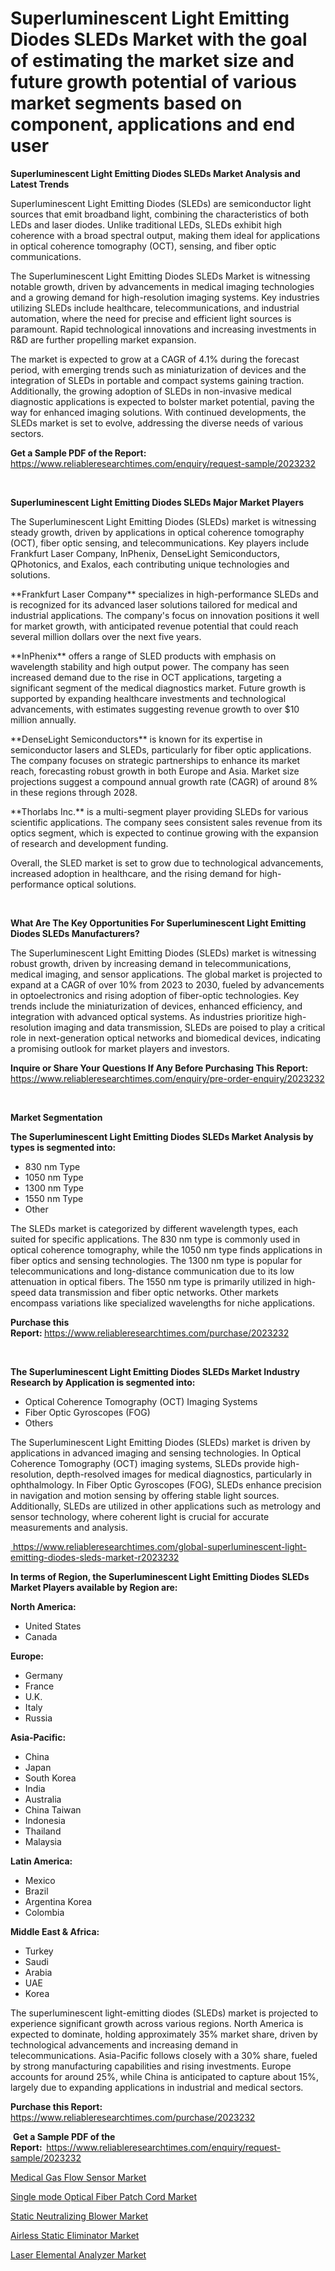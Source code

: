 <p><h1>Superluminescent Light Emitting Diodes SLEDs Market with the goal of estimating the market size and future growth potential of various market segments based on component, applications and end user</h1></p><p><strong>Superluminescent Light Emitting Diodes SLEDs Market Analysis and Latest Trends</strong></p>
<p><p>Superluminescent Light Emitting Diodes (SLEDs) are semiconductor light sources that emit broadband light, combining the characteristics of both LEDs and laser diodes. Unlike traditional LEDs, SLEDs exhibit high coherence with a broad spectral output, making them ideal for applications in optical coherence tomography (OCT), sensing, and fiber optic communications. </p><p>The Superluminescent Light Emitting Diodes SLEDs Market is witnessing notable growth, driven by advancements in medical imaging technologies and a growing demand for high-resolution imaging systems. Key industries utilizing SLEDs include healthcare, telecommunications, and industrial automation, where the need for precise and efficient light sources is paramount. Rapid technological innovations and increasing investments in R&D are further propelling market expansion.</p><p>The market is expected to grow at a CAGR of 4.1% during the forecast period, with emerging trends such as miniaturization of devices and the integration of SLEDs in portable and compact systems gaining traction. Additionally, the growing adoption of SLEDs in non-invasive medical diagnostic applications is expected to bolster market potential, paving the way for enhanced imaging solutions. With continued developments, the SLEDs market is set to evolve, addressing the diverse needs of various sectors.</p></p>
<p><strong>Get a Sample PDF of the Report:&nbsp;</strong> <a href="https://www.reliableresearchtimes.com/enquiry/request-sample/2023232?utm_campaign=1777&utm_medium=2&utm_source=Github&utm_content=ia&utm_term=28102024&utm_id=superluminescent-light-emitting-diodes-sleds">https://www.reliableresearchtimes.com/enquiry/request-sample/2023232</a></p>
<p>&nbsp;</p>
<p><strong>Superluminescent Light Emitting Diodes SLEDs Major Market Players</strong></p>
<p><p>The Superluminescent Light Emitting Diodes (SLEDs) market is witnessing steady growth, driven by applications in optical coherence tomography (OCT), fiber optic sensing, and telecommunications. Key players include Frankfurt Laser Company, InPhenix, DenseLight Semiconductors, QPhotonics, and Exalos, each contributing unique technologies and solutions.</p><p>**Frankfurt Laser Company** specializes in high-performance SLEDs and is recognized for its advanced laser solutions tailored for medical and industrial applications. The company's focus on innovation positions it well for market growth, with anticipated revenue potential that could reach several million dollars over the next five years.</p><p>**InPhenix** offers a range of SLED products with emphasis on wavelength stability and high output power. The company has seen increased demand due to the rise in OCT applications, targeting a significant segment of the medical diagnostics market. Future growth is supported by expanding healthcare investments and technological advancements, with estimates suggesting revenue growth to over $10 million annually.</p><p>**DenseLight Semiconductors** is known for its expertise in semiconductor lasers and SLEDs, particularly for fiber optic applications. The company focuses on strategic partnerships to enhance its market reach, forecasting robust growth in both Europe and Asia. Market size projections suggest a compound annual growth rate (CAGR) of around 8% in these regions through 2028.</p><p>**Thorlabs Inc.** is a multi-segment player providing SLEDs for various scientific applications. The company sees consistent sales revenue from its optics segment, which is expected to continue growing with the expansion of research and development funding.</p><p>Overall, the SLED market is set to grow due to technological advancements, increased adoption in healthcare, and the rising demand for high-performance optical solutions.</p></p>
<p>&nbsp;</p>
<p><strong>What Are The Key Opportunities For Superluminescent Light Emitting Diodes SLEDs Manufacturers?</strong></p>
<p><p>The Superluminescent Light Emitting Diodes (SLEDs) market is witnessing robust growth, driven by increasing demand in telecommunications, medical imaging, and sensor applications. The global market is projected to expand at a CAGR of over 10% from 2023 to 2030, fueled by advancements in optoelectronics and rising adoption of fiber-optic technologies. Key trends include the miniaturization of devices, enhanced efficiency, and integration with advanced optical systems. As industries prioritize high-resolution imaging and data transmission, SLEDs are poised to play a critical role in next-generation optical networks and biomedical devices, indicating a promising outlook for market players and investors.</p></p>
<p><strong>Inquire or Share Your Questions If Any Before Purchasing This Report:</strong> <a href="https://www.reliableresearchtimes.com/enquiry/pre-order-enquiry/2023232?utm_campaign=1777&utm_medium=2&utm_source=Github&utm_content=ia&utm_term=28102024&utm_id=superluminescent-light-emitting-diodes-sleds">https://www.reliableresearchtimes.com/enquiry/pre-order-enquiry/2023232</a></p>
<p>&nbsp;</p>
<p><strong>Market Segmentation</strong></p>
<p><strong>The Superluminescent Light Emitting Diodes SLEDs Market Analysis by types is segmented into:</strong></p>
<p><ul><li>830 nm Type</li><li>1050 nm Type</li><li>1300 nm Type</li><li>1550 nm Type</li><li>Other</li></ul></p>
<p><p>The SLEDs market is categorized by different wavelength types, each suited for specific applications. The 830 nm type is commonly used in optical coherence tomography, while the 1050 nm type finds applications in fiber optics and sensing technologies. The 1300 nm type is popular for telecommunications and long-distance communication due to its low attenuation in optical fibers. The 1550 nm type is primarily utilized in high-speed data transmission and fiber optic networks. Other markets encompass variations like specialized wavelengths for niche applications.</p></p>
<p><strong>Purchase this Report:&nbsp;</strong><a href="https://www.reliableresearchtimes.com/purchase/2023232?utm_campaign=1777&utm_medium=2&utm_source=Github&utm_content=ia&utm_term=28102024&utm_id=superluminescent-light-emitting-diodes-sleds">https://www.reliableresearchtimes.com/purchase/2023232</a></p>
<p>&nbsp;</p>
<p><strong>The Superluminescent Light Emitting Diodes SLEDs Market Industry Research by Application is segmented into:</strong></p>
<p><ul><li>Optical Coherence Tomography (OCT) Imaging Systems</li><li>Fiber Optic Gyroscopes (FOG)</li><li>Others</li></ul></p>
<p><p>The Superluminescent Light Emitting Diodes (SLEDs) market is driven by applications in advanced imaging and sensing technologies. In Optical Coherence Tomography (OCT) imaging systems, SLEDs provide high-resolution, depth-resolved images for medical diagnostics, particularly in ophthalmology. In Fiber Optic Gyroscopes (FOG), SLEDs enhance precision in navigation and motion sensing by offering stable light sources. Additionally, SLEDs are utilized in other applications such as metrology and sensor technology, where coherent light is crucial for accurate measurements and analysis.</p></p>
<p><a href="https://www.reliableresearchtimes.com/global-superluminescent-light-emitting-diodes-sleds-market-r2023232?utm_campaign=1777&utm_medium=2&utm_source=Github&utm_content=ia&utm_term=28102024&utm_id=superluminescent-light-emitting-diodes-sleds">&nbsp;https://www.reliableresearchtimes.com/global-superluminescent-light-emitting-diodes-sleds-market-r2023232</a></p>
<p><strong>In terms of Region, the Superluminescent Light Emitting Diodes SLEDs Market Players available by Region are:</strong></p>
<p>
    <p> <strong> North America: </strong>
        <ul>
            <li>United States</li>
            <li>Canada</li>
        </ul>
        </p> 
    <p> <strong> Europe: </strong>
        <ul>
            <li>Germany</li>
            <li>France</li>
            <li>U.K.</li>
            <li>Italy</li>
            <li>Russia</li>
        </ul>
        </p> 
    <p> <strong> Asia-Pacific: </strong>
        <ul>
            <li>China</li>
            <li>Japan</li>
            <li>South Korea</li>
            <li>India</li>
            <li>Australia</li>
            <li>China Taiwan</li>
            <li>Indonesia</li>
            <li>Thailand</li>
            <li>Malaysia</li>
        </ul>
        </p> 
    <p> <strong> Latin America: </strong>
        <ul>
            <li>Mexico</li>
            <li>Brazil</li>
            <li>Argentina Korea</li>
            <li>Colombia</li>
        </ul>
        </p> 
    <p> <strong> Middle East & Africa: </strong>
        <ul>
            <li>Turkey</li>
            <li>Saudi</li>
            <li>Arabia</li>
            <li>UAE</li>
            <li>Korea</li>
        </ul>
    </p>
    </p>
<p><p>The superluminescent light-emitting diodes (SLEDs) market is projected to experience significant growth across various regions. North America is expected to dominate, holding approximately 35% market share, driven by technological advancements and increasing demand in telecommunications. Asia-Pacific follows closely with a 30% share, fueled by strong manufacturing capabilities and rising investments. Europe accounts for around 25%, while China is anticipated to capture about 15%, largely due to expanding applications in industrial and medical sectors.</p></p>
<p><strong>Purchase this Report: </strong><a href="https://www.reliableresearchtimes.com/purchase/2023232?utm_campaign=1777&utm_medium=2&utm_source=Github&utm_content=ia&utm_term=28102024&utm_id=superluminescent-light-emitting-diodes-sleds">https://www.reliableresearchtimes.com/purchase/2023232</a></p>
<p>&nbsp;<strong>Get a Sample PDF of the Report:&nbsp;&nbsp;</strong><a href="https://www.reliableresearchtimes.com/enquiry/request-sample/2023232?utm_campaign=1777&utm_medium=2&utm_source=Github&utm_content=ia&utm_term=28102024&utm_id=superluminescent-light-emitting-diodes-sleds">https://www.reliableresearchtimes.com/enquiry/request-sample/2023232</a></p>
<p><strong></strong></p>
<p><p><a href="https://www.linkedin.com/pulse/medical-gas-flow-sensor-market-global-regional-analysis-dgwtf?utm_campaign=1777&utm_medium=2&utm_source=Github&utm_content=ia&utm_term=28102024&utm_id=superluminescent-light-emitting-diodes-sleds">Medical Gas Flow Sensor Market</a></p><p><a href="https://github.com/MarilynDouglas476/Market-Research-Report-List-1/blob/main/single-mode-optical-fiber-patch-cord-market.md?utm_campaign=1777&utm_medium=2&utm_source=Github&utm_content=ia&utm_term=28102024&utm_id=superluminescent-light-emitting-diodes-sleds">Single mode Optical Fiber Patch Cord Market</a></p><p><a href="https://www.linkedin.com/pulse/static-neutralizing-blower-landscape-product-spectrum-market-wfklf?utm_campaign=1777&utm_medium=2&utm_source=Github&utm_content=ia&utm_term=28102024&utm_id=superluminescent-light-emitting-diodes-sleds">Static Neutralizing Blower Market</a></p><p><a href="https://www.linkedin.com/pulse/airless-static-eliminator-market-penetration-strategies-untapped-h8ruf?utm_campaign=1777&utm_medium=2&utm_source=Github&utm_content=ia&utm_term=28102024&utm_id=superluminescent-light-emitting-diodes-sleds">Airless Static Eliminator Market</a></p><p><a href="https://www.linkedin.com/pulse/laser-elemental-analyzer-market-emerging-trends-future-prospects-703bf?utm_campaign=1777&utm_medium=2&utm_source=Github&utm_content=ia&utm_term=28102024&utm_id=superluminescent-light-emitting-diodes-sleds">Laser Elemental Analyzer Market</a></p></p>